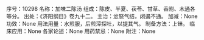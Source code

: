 序号：10298
名称：加味二陈汤
组成：陈皮、半夏、茯苓、甘草、香附、木通各等分。
出处：《济阳纲目》卷九十二。
主治：忿怒气结，闭遏不通。
加减：None
功效：None
用法用量：水煎服，后煎滓探吐，以提其气。
制备方法：上锉。
临床应用：None
各家论述：None
用药禁忌：None
附注：None
